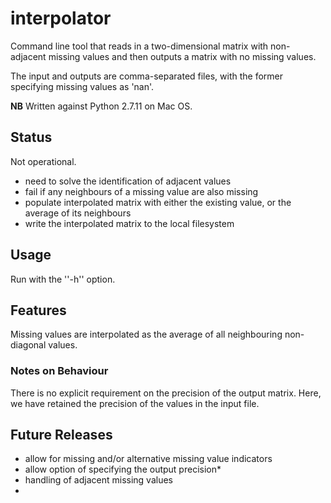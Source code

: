 # interpolator

Command line tool that reads in a two-dimensional matrix with non-adjacent
missing values and then outputs a matrix with no missing values.

The input and outputs are comma-separated files, with the former specifying missing values as 'nan'.

**NB** Written against Python 2.7.11 on Mac OS.

## Status
Not operational.
  * need to solve the identification of adjacent values
  * fail if any neighbours of a missing value are also missing
  * populate interpolated matrix with either the existing value, or the average of its neighbours
  * write the interpolated matrix to the local filesystem  

## Usage

Run with the ''-h'' option.

## Features
Missing values are interpolated as the average of all neighbouring non-diagonal values.

### Notes on Behaviour
There is no explicit requirement on the precision of the output matrix. Here, we have retained the precision of the values in the input file.

## Future Releases
 * allow for missing and/or alternative missing value indicators
 * allow option of specifying the output precision*
 * handling of adjacent missing values
 *
